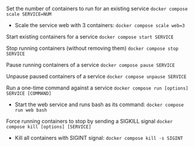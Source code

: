 Set the number of containers to run for an existing service
`docker compose scale SERVICE=NUM`

  * Scale the service web with 3 containers: `docker compose scale web=3`

Start existing containers for a service
`docker compose start SERVICE`

Stop running containers (without removing them)
`docker compose stop SERVICE`

Pause running containers of a service
`docker compose pause SERVICE`

Unpause paused containers of a service
`docker compose unpause SERVICE`

Run a one-time command against a service
`docker compose run [options] SERVICE [COMMAND]`

  * Start the web service and runs bash as its command: `docker compose run web bash`

Force running containers to stop by sending a SIGKILL signal
`docker compose kill [options] [SERVICE]`

  * Kill all containers with SIGINT signal: `docker compose kill -s SIGINT`
